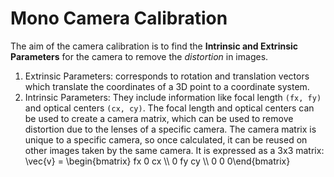 # Mono Camera Calibration

The aim of the camera calibration is to find the **Intrinsic and Extrinsic Parameters** for the camera to remove the *distortion* in images. 

1. Extrinsic Parameters: corresponds to rotation and translation vectors which translate the coordinates of a 3D point to a coordinate system.
2. Intrinsic Parameters: They include information like focal length `(fx, fy)` and optical centers `(cx, cy)`.
   The focal length and optical centers can be used to create a camera matrix, which can be used to remove distortion due to the lenses of a specific camera.
   The camera matrix is unique to a specific camera, so once calculated, it can be reused on other images taken by the same camera. It is expressed as a 3x3 matrix:
   \vec{v} = \begin{bmatrix} fx 0 cx \\\ 0 fy cy \\\ 0 0 0\end{bmatrix}



